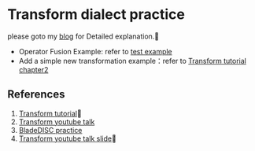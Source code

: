 # Transform dialect practice
please goto my [blog](https://micropuma.github.io/2025/04/08/Transform-Dialect-tutorial1/) for Detailed explanation.:key:
* Operator Fusion Example: refer to [test example](https://github.com/llvm/llvm-project/blob/main/mlir/test/Examples/transform/Ch1/sequence.mlir)
* Add a simple new transformation example：refer to [Transform tutorial chapter2](https://mlir.llvm.org/docs/Tutorials/transform/Ch2/)
## References
1. [Transform tutorial](https://mlir.llvm.org/docs/Tutorials/transform/Ch1/):key:
2. [Transform youtube talk](https://www.youtube.com/watch?v=j0xAlkvvEEg&t=1753s)
3. [BladeDISC practice](https://bladedisc.oss-cn-hangzhou.aliyuncs.com/docs/transform-dialect-based-codegen-in-bladedisc.pdf)
4. [Transform youtube talk slide](https://llvm.org/devmtg/2023-05/slides/Tutorial-May11/02-Zinenko-TransformDialectTutorial.pdf):key:
